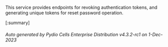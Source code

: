






This service provides endpoints for revoking authentication tokens, and generating unique tokens for reset password operation.

[:summary]

###### Auto generated by Pydio Cells Enterprise Distribution v4.3.2-rc1 on 1-Dec-2023
